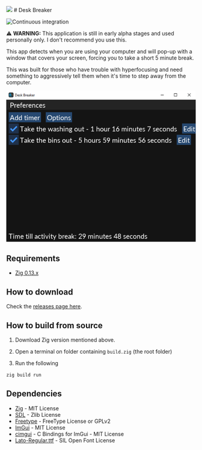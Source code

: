 ![](src/icon.png=64x64) # Desk Breaker

![Continuous integration](https://github.com/silbinarywolf/desk-breaker/actions/workflows/ci.yml/badge.svg)

⚠️ **WARNING:** This application is still in early alpha stages and used personally only. I don't recommend you use this.

This app detects when you are using your computer and will pop-up with a window that covers your screen, forcing you to take a short 5 minute break.

This was built for those who have trouble with hyperfocusing and need something to aggressively tell them when it's time to step away from the computer.

![Screenshot of the main application](screens/screen1.png)

## Requirements

* [Zig 0.13.x](https://ziglang.org/download/#release-0.13.0)

## How to download

Check the [releases page here](https://github.com/silbinarywolf/desk-breaker/releases/).

## How to build from source

1. Download Zig version mentioned above.

2. Open a terminal on folder containing `build.zig` (the root folder)

3. Run the following

```sh
zig build run
```

## Dependencies

- [Zig](https://github.com/ziglang/zig) - MIT License
- [SDL](https://github.com/libsdl-org/SDL) - Zlib License
- [Freetype](https://github.com/freetype/freetype) - FreeType License or GPLv2
- [ImGui](https://github.com/ocornut/imgui) - MIT License
- [cimgui](https://github.com/cimgui/cimgui) - C Bindings for ImGui - MIT License
- [Lato-Regular.ttf](https://www.fontsquirrel.com/license/lato) - SIL Open Font License
